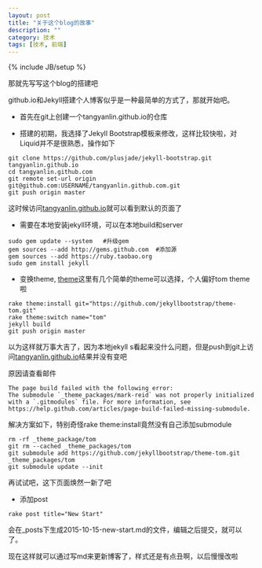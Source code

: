 ```yaml
---
layout: post
title: "关于这个blog的故事"
description: ""
category: 技术
tags: [技术, 前端]
---
```

{% include JB/setup %}

那就先写写这个blog的搭建吧

github.io和Jekyll搭建个人博客似乎是一种最简单的方式了，那就开始吧。

* 首先在git上创建一个tangyanlin.github.io的仓库

* 搭建的初期，我选择了Jekyll Bootstrap模板来修改，这样比较快啦，对Liquid并不是很熟悉，操作如下

```
git clone https://github.com/plusjade/jekyll-bootstrap.git tangyanlin.github.io
cd tangyanlin.github.com
git remote set-url origin git@github.com:USERNAME/tangyanlin.github.com.git
git push origin master
```

这时候访问[tangyanlin.github.io](tangyanlin.github.io)就可以看到默认的页面了

* 需要在本地安装jekyll环境，可以在本地build和server

```
sudo gem update --system   #升级gem
gem sources --add http://gems.github.com  #添加源
gem sources --add https://ruby.taobao.org
sudo gem install jekyll
```

* 变换theme, [theme](http://themes.jekyllbootstrap.com/preview/twitter/)这里有几个简单的theme可以选择，个人偏好tom theme啦

```
rake theme:install git="https://github.com/jekyllbootstrap/theme-tom.git"
rake theme:switch name="tom"
jekyll build
git push origin master
```

以为这样就万事大吉了，因为本地jekyll s看起来没什么问题，但是push到git上访问[tangyanlin.github.io](tangyanlin.github.io)结果并没有变吧

原因请查看邮件

```
The page build failed with the following error:
The submodule `_theme_packages/mark-reid` was not properly initialized with a `.gitmodules` file. For more information, see   https://help.github.com/articles/page-build-failed-missing-submodule.
```

解决方案如下，特别奇怪rake theme:install竟然没有自己添加submodule

```
rm -rf _theme_package/tom
git rm --cached _theme_packages/tom
git submodule add https://github.com/jekyllbootstrap/theme-tom.git _theme_packages/tom
git submodule update --init
```

再试试吧，这下页面焕然一新了吧

* 添加post

```
rake post title="New Start"
```

会在_posts下生成2015-10-15-new-start.md的文件，编辑之后提交，就可以了。

现在这样就可以通过写md来更新博客了，样式还是有点丑啊，以后慢慢改啦


